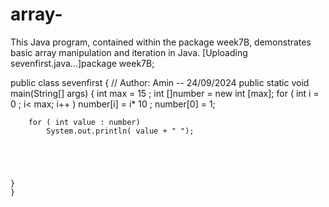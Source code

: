 # array-
This Java program, contained within the package week7B, demonstrates basic array manipulation and iteration in Java.
[Uploading sevenfirst.java…]package week7B;

public class sevenfirst {
// Author: Amin -- 24/09/2024
	public static void main(String[] args) {
		int max = 15 ;
		int []number = new int [max];
	for ( int i = 0 ; i< max; i++ )
	number[i] = i* 10 ;
	number[0] = 1;
	
		for ( int value : number)
			System.out.println( value + " ");
		
			
		
			
		
	}
	}



